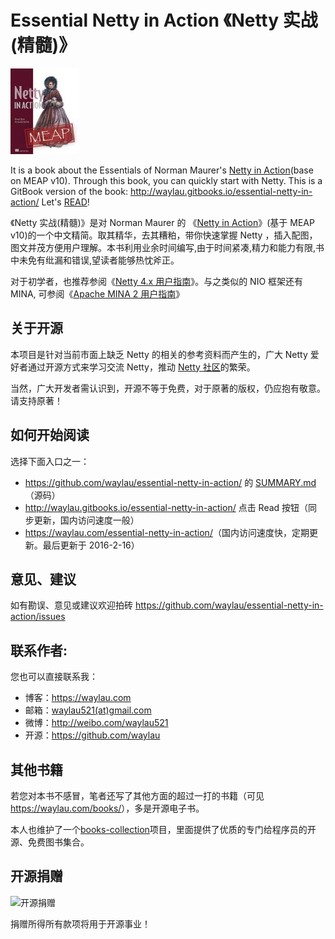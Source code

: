 # Essential Netty in Action 《Netty 实战(精髓)》

![](images/netty-in-action-logo.jpg)

It is a book about the Essentials of Norman Maurer's [Netty in Action](http://manning.com/maurer/)(base on MEAP v10). Through this book, you can quickly start with Netty. This is a GitBook version of the book: <http://waylau.gitbooks.io/essential-netty-in-action/>
Let's [READ](SUMMARY.md)!

《Netty 实战(精髓)》是对 Norman Maurer 的 《[Netty in Action](http://manning.com/maurer/)》(基于 MEAP v10)的一个中文精简。取其精华，去其糟粕，带你快速掌握 Netty ，插入配图，图文并茂方便用户理解。本书利用业余时间编写,由于时间紧凑,精力和能力有限,书中未免有纰漏和错误,望读者能够热忱斧正。

对于初学者，也推荐参阅《[Netty 4.x 用户指南](https://github.com/waylau/netty-4-user-guide)》。与之类似的 NIO 框架还有 MINA, 可参阅《[Apache MINA 2 用户指南](https://github.com/waylau/apache-mina-2.x-user-guide)》

## 关于开源

本项目是针对当前市面上缺乏 Netty 的相关的参考资料而产生的，广大 Netty 爱好者通过开源方式来学习交流 Netty，推动 [Netty 社区](http://netty.io/)的繁荣。

当然，广大开发者需认识到，开源不等于免费，对于原著的版权，仍应抱有敬意。请支持原著！

## 如何开始阅读

选择下面入口之一：

* <https://github.com/waylau/essential-netty-in-action/> 的 [SUMMARY.md](SUMMARY.md)（源码）
* <http://waylau.gitbooks.io/essential-netty-in-action/> 点击 Read 按钮（同步更新，国内访问速度一般）
* <https://waylau.com/essential-netty-in-action/>（国内访问速度快，定期更新。最后更新于 2016-2-16）

## 意见、建议

如有勘误、意见或建议欢迎拍砖 <https://github.com/waylau/essential-netty-in-action/issues>

## 联系作者:

您也可以直接联系我：

* 博客：https://waylau.com
* 邮箱：[waylau521(at)gmail.com](mailto:waylau521@gmail.com)
* 微博：http://weibo.com/waylau521
* 开源：https://github.com/waylau

## 其他书籍

若您对本书不感冒，笔者还写了其他方面的超过一打的书籍（可见<https://waylau.com/books/>），多是开源电子书。

本人也维护了一个[books-collection](https://github.com/waylau/books-collection)项目，里面提供了优质的专门给程序员的开源、免费图书集合。

## 开源捐赠


![开源捐赠](https://waylau.com/images/showmethemoney-sm.jpg)

捐赠所得所有款项将用于开源事业！
